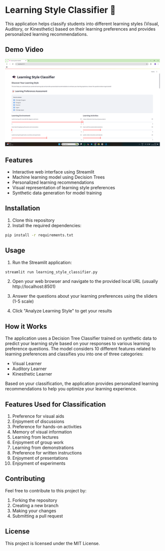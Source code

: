 # Learning Style Classifier 🧠

This application helps classify students into different learning styles (Visual, Auditory, or Kinesthetic) based on their learning preferences and provides personalized learning recommendations.

## Demo Video
[![Watch the video](assets/HomePage.png)]([https://www.youtube.com/watch?v=dQw4w9WgXcQ](https://www.youtube.com/watch?v=pHgUnnYX9q0))

## Features

- Interactive web interface using Streamlit
- Machine learning model using Decision Trees
- Personalized learning recommendations
- Visual representation of learning style preferences
- Synthetic data generation for model training

## Installation

1. Clone this repository
2. Install the required dependencies:

```bash
pip install -r requirements.txt
```

## Usage

1. Run the Streamlit application:

```bash
streamlit run learning_style_classifier.py
```

2. Open your web browser and navigate to the provided local URL (usually http://localhost:8501)

3. Answer the questions about your learning preferences using the sliders (1-5 scale)

4. Click "Analyze Learning Style" to get your results

## How it Works

The application uses a Decision Tree Classifier trained on synthetic data to predict your learning style based on your responses to various learning preference questions. The model considers 10 different features related to learning preferences and classifies you into one of three categories:

- Visual Learner
- Auditory Learner
- Kinesthetic Learner

Based on your classification, the application provides personalized learning recommendations to help you optimize your learning experience.

## Features Used for Classification

1. Preference for visual aids
2. Enjoyment of discussions
3. Preference for hands-on activities
4. Memory of visual information
5. Learning from lectures
6. Enjoyment of group work
7. Learning from demonstrations
8. Preference for written instructions
9. Enjoyment of presentations
10. Enjoyment of experiments

## Contributing

Feel free to contribute to this project by:

1. Forking the repository
2. Creating a new branch
3. Making your changes
4. Submitting a pull request

## License

This project is licensed under the MIT License.
